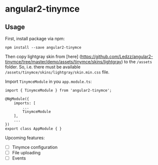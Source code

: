 # angular2-tinymce

## Usage

First, install package via npm:
```
npm install --save angular2-tinymce
```

Then copy lightgray skin from [here] (https://github.com/Ledzz/angular2-tinymce/tree/master/demo/assets/tinymce/skins/lightgray) to the `/assets` folder. So, i.e. there must be available `/assets/tinymce/skins/lightgray/skin.min.css` file.

Import `TinymceModule` in you `app.module.ts`:
```
import { TinymceModule } from 'angular2-tinymce';

@NgModule({
	imports: [
		...
		TinymceModule
	],
	...
})
export class AppModule { }
```

Upcoming features:
- [ ] Tinymce configuration
- [ ] File uploading
- [ ] Events
